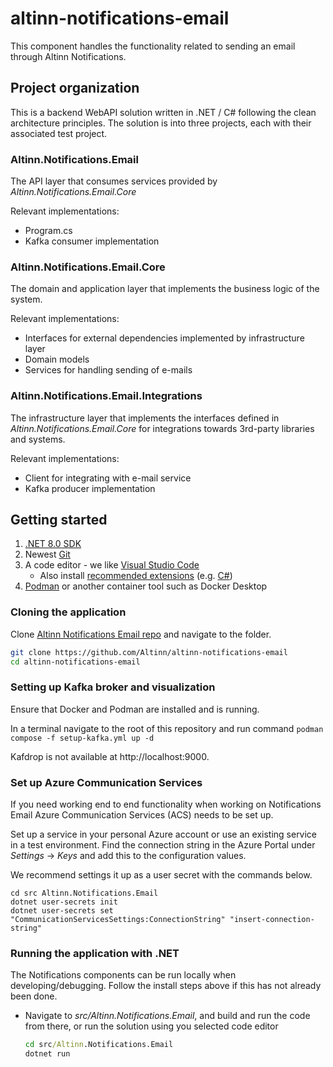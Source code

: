 # altinn-notifications-email

This component handles the functionality related to sending an email through Altinn Notifications.

## Project organization
This is a backend WebAPI solution written in .NET / C# following the clean architecture principles.
The solution is into three projects, each with their associated test project.

### Altinn.Notifications.Email
The API layer that consumes services provided by _Altinn.Notifications.Email.Core_

Relevant implementations:
- Program.cs
- Kafka consumer implementation

### Altinn.Notifications.Email.Core
The domain and application layer that implements the business logic of the system.

Relevant implementations:
- Interfaces for external dependencies implemented by infrastructure layer
- Domain models
- Services for handling sending of e-mails


### Altinn.Notifications.Email.Integrations
The infrastructure layer that implements the interfaces defined in _Altinn.Notifications.Email.Core_ for integrations towards 3rd-party libraries and systems.

Relevant implementations:
- Client for integrating with e-mail service
- Kafka producer implementation

## Getting started

1. [.NET 8.0 SDK](https://dotnet.microsoft.com/download/dotnet/8.0)
2. Newest [Git](https://git-scm.com/downloads)
3. A code editor - we like [Visual Studio Code](https://code.visualstudio.com/download)
   - Also install [recommended extensions](https://code.visualstudio.com/docs/editor/extension-marketplace#_workspace-recommended-extensions) (e.g. [C#](https://marketplace.visualstudio.com/items?itemName=ms-dotnettools.csharp))
4. [Podman](https://podman.io/) or another container tool such as Docker Desktop

### Cloning the application

Clone [Altinn Notifications Email repo](https://github.com/Altinn/altinn-notifications-email) and navigate to the folder.

```bash
git clone https://github.com/Altinn/altinn-notifications-email
cd altinn-notifications-email
```

### Setting up Kafka broker and visualization

Ensure that Docker and Podman are installed and is running.

In a terminal navigate to the root of this repository
and run command `podman compose -f setup-kafka.yml up -d`

Kafdrop is not available at http://localhost:9000.

### Set up Azure Communication Services

If you need working end to end functionality when working on
Notifications Email Azure Communication Services (ACS) needs to be set up.

Set up a service in your personal Azure account or use an existing service in a test environment.
Find the connection string in the Azure Portal under _Settings_ -> _Keys_ and add this to the configuration values.

We recommend settings it up as a user secret with the commands below.

```
cd src Altinn.Notifications.Email
dotnet user-secrets init
dotnet user-secrets set "CommunicationServicesSettings:ConnectionString" "insert-connection-string"
```

### Running the application with .NET

The Notifications components can be run locally when developing/debugging. Follow the install steps above if this has not already been done.

- Navigate to _src/Altinn.Notifications.Email_, and build and run the code from there, or run the solution using you selected code editor

  ```cmd
  cd src/Altinn.Notifications.Email
  dotnet run
  ```

